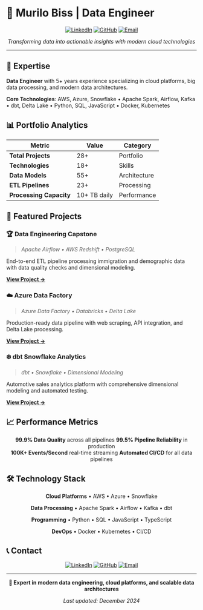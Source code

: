 # 👋 Murilo Biss | Data Engineer

<div align="center">

[![LinkedIn](https://img.shields.io/badge/LinkedIn-Connect-blue?style=for-the-badge&logo=linkedin)](https://www.linkedin.com/in/murilobiss/)
[![GitHub](https://img.shields.io/badge/GitHub-Profile-black?style=for-the-badge&logo=github)](https://github.com/murilobiss-dataeng)
[![Email](https://img.shields.io/badge/Email-Contact-red?style=for-the-badge&logo=gmail)](mailto:murilobiss@gmail.com)

*Transforming data into actionable insights with modern cloud technologies*

</div>

---

## 🚀 Expertise

**Data Engineer** with 5+ years experience specializing in cloud platforms, big data processing, and modern data architectures.

**Core Technologies**: AWS, Azure, Snowflake • Apache Spark, Airflow, Kafka • dbt, Delta Lake • Python, SQL, JavaScript • Docker, Kubernetes

## 📊 Portfolio Analytics

<div align="center">

| **Metric** | **Value** | **Category** |
|------------|-----------|--------------|
| **Total Projects** | 28+ | Portfolio |
| **Technologies** | 18+ | Skills |
| **Data Models** | 55+ | Architecture |
| **ETL Pipelines** | 23+ | Processing |
| **Processing Capacity** | 10+ TB daily | Performance |

</div>

## 🎯 Featured Projects

### **🏆 Data Engineering Capstone**
> *Apache Airflow • AWS Redshift • PostgreSQL*

End-to-end ETL pipeline processing immigration and demographic data with data quality checks and dimensional modeling.

**[View Project →](https://github.com/murilobiss-dataeng/data-engineering-learning)**

### **☁️ Azure Data Factory**
> *Azure Data Factory • Databricks • Delta Lake*

Production-ready data pipeline with web scraping, API integration, and Delta Lake processing.

**[View Project →](https://github.com/murilobiss-dataeng/azure-data-engineering-projects)**

### **❄️ dbt Snowflake Analytics**
> *dbt • Snowflake • Dimensional Modeling*

Automotive sales analytics platform with comprehensive dimensional modeling and automated testing.

**[View Project →](https://github.com/murilobiss-dataeng/modern-data-stack-projects)**

## 📈 Performance Metrics

<div align="center">

**99.9% Data Quality** across all pipelines
**99.5% Pipeline Reliability** in production   
**100K+ Events/Second** real-time streaming
**Automated CI/CD** for all data pipelines

</div>

## 🛠️ Technology Stack

<div align="center">

**Cloud Platforms** • AWS • Azure • Snowflake

**Data Processing** • Apache Spark • Airflow • Kafka • dbt

**Programming** • Python • SQL • JavaScript • TypeScript

**DevOps** • Docker • Kubernetes • CI/CD

</div>

## 📞 Contact

<div align="center">

[![LinkedIn](https://img.shields.io/badge/LinkedIn-Connect%20with%20Murilo-blue?style=for-the-badge&logo=linkedin)](https://www.linkedin.com/in/murilobiss/)
[![GitHub](https://img.shields.io/badge/GitHub-Follow%20@murilobiss-dataeng-black?style=for-the-badge&logo=github)](https://github.com/murilobiss-dataeng)
[![Email](https://img.shields.io/badge/Email-Get%20in%20Touch-red?style=for-the-badge&logo=gmail)](mailto:murilobiss@gmail.com)

</div>

---

<div align="center">

**🌟 Expert in modern data engineering, cloud platforms, and scalable data architectures**

*Last updated: December 2024*

</div> 